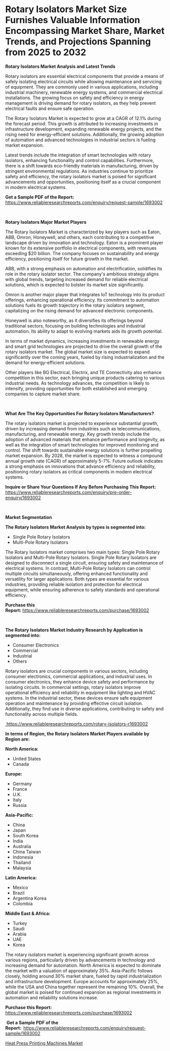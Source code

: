 <p><h1>Rotary Isolators Market Size Furnishes Valuable Information Encompassing Market Share, Market Trends, and Projections Spanning from 2025 to 2032</h1></p><p><strong>Rotary Isolators Market Analysis and Latest Trends</strong></p>
<p><p>Rotary isolators are essential electrical components that provide a means of safely isolating electrical circuits while allowing maintenance and servicing of equipment. They are commonly used in various applications, including industrial machinery, renewable energy systems, and commercial electrical installations. The growing focus on safety and efficiency in energy management is driving demand for rotary isolators, as they help prevent electrical faults and ensure safe operation.</p><p>The Rotary Isolators Market is expected to grow at a CAGR of 12.1% during the forecast period. This growth is attributed to increasing investments in infrastructure development, expanding renewable energy projects, and the rising need for energy-efficient solutions. Additionally, the growing adoption of automation and advanced technologies in industrial sectors is fueling market expansion. </p><p>Latest trends include the integration of smart technologies with rotary isolators, enhancing functionality and control capabilities. Furthermore, there is a shift towards eco-friendly materials in manufacturing, driven by stringent environmental regulations. As industries continue to prioritize safety and efficiency, the rotary isolators market is poised for significant advancements and opportunities, positioning itself as a crucial component in modern electrical systems.</p></p>
<p><strong>Get a Sample PDF of the Report:&nbsp;</strong> <a href="https://www.reliableresearchreports.com/enquiry/request-sample/1693002?utm_campaign=2652&utm_medium=2&utm_source=Github&utm_content=ia&utm_term=22022025&utm_id=rotary-isolators">https://www.reliableresearchreports.com/enquiry/request-sample/1693002</a></p>
<p>&nbsp;</p>
<p><strong>Rotary Isolators Major Market Players</strong></p>
<p><p>The Rotary Isolators Market is characterized by key players such as Eaton, ABB, Omron, Honeywell, and others, each contributing to a competitive landscape driven by innovation and technology. Eaton is a prominent player known for its extensive portfolio in electrical components, with revenues exceeding $20 billion. The company focuses on sustainability and energy efficiency, positioning itself for future growth in the market.</p><p>ABB, with a strong emphasis on automation and electrification, solidifies its role in the rotary isolator sector. The company's ambitious strategy aligns with global trends, targeting increased demand for reliable electrical solutions, which is expected to bolster its market size significantly.</p><p>Omron is another major player that integrates IoT technology into its product offerings, enhancing operational efficiency. Its commitment to automation solutions fuels its growth trajectory in the rotary isolators segment, capitalizing on the rising demand for advanced electronic components.</p><p>Honeywell is also noteworthy, as it diversifies its offerings beyond traditional sectors, focusing on building technologies and industrial automation. Its ability to adapt to evolving markets aids its growth potential.</p><p>In terms of market dynamics, increasing investments in renewable energy and smart grid technologies are projected to drive the overall growth of the rotary isolators market. The global market size is expected to expand significantly over the coming years, fueled by rising industrialization and the demand for energy-efficient solutions.</p><p>Other players like BG Electrical, Electrix, and TE Connectivity also enhance competition in this sector, each bringing unique products catering to various industrial needs. As technology advances, the competition is likely to intensify, providing opportunities for both established and emerging companies to capture market share.</p></p>
<p>&nbsp;</p>
<p><strong>What Are The Key Opportunities For Rotary Isolators Manufacturers?</strong></p>
<p><p>The rotary isolators market is projected to experience substantial growth, driven by increasing demand from industries such as telecommunications, manufacturing, and renewable energy. Key growth trends include the adoption of advanced materials that enhance performance and longevity, as well as the integration of smart technologies for improved monitoring and control. The shift towards sustainable energy solutions is further propelling market expansion. By 2028, the market is expected to witness a compound annual growth rate (CAGR) of approximately 5-7%. Future outlook indicates a strong emphasis on innovations that advance efficiency and reliability, positioning rotary isolators as critical components in modern electrical systems.</p></p>
<p><strong>Inquire or Share Your Questions If Any Before Purchasing This Report:</strong> <a href="https://www.reliableresearchreports.com/enquiry/pre-order-enquiry/1693002?utm_campaign=2652&utm_medium=2&utm_source=Github&utm_content=ia&utm_term=22022025&utm_id=rotary-isolators">https://www.reliableresearchreports.com/enquiry/pre-order-enquiry/1693002</a></p>
<p>&nbsp;</p>
<p><strong>Market Segmentation</strong></p>
<p><strong>The Rotary Isolators Market Analysis by types is segmented into:</strong></p>
<p><ul><li>Single Pole Rotary Isolators</li><li>Multi-Pole Rotary Isolators</li></ul></p>
<p><p>The Rotary Isolators market comprises two main types: Single Pole Rotary Isolators and Multi-Pole Rotary Isolators. Single Pole Rotary Isolators are designed to disconnect a single circuit, ensuring safety and maintenance of electrical systems. In contrast, Multi-Pole Rotary Isolators can control multiple circuits simultaneously, offering enhanced functionality and versatility for larger applications. Both types are essential for various industries, providing reliable isolation and protection for electrical equipment, while ensuring adherence to safety standards and operational efficiency.</p></p>
<p><strong>Purchase this Report:&nbsp;</strong><a href="https://www.reliableresearchreports.com/purchase/1693002?utm_campaign=2652&utm_medium=2&utm_source=Github&utm_content=ia&utm_term=22022025&utm_id=rotary-isolators">https://www.reliableresearchreports.com/purchase/1693002</a></p>
<p>&nbsp;</p>
<p><strong>The Rotary Isolators Market Industry Research by Application is segmented into:</strong></p>
<p><ul><li>Consumer Electronics</li><li>Commercial</li><li>Industrial</li><li>Others</li></ul></p>
<p><p>Rotary isolators are crucial components in various sectors, including consumer electronics, commercial applications, and industrial uses. In consumer electronics, they enhance device safety and performance by isolating circuits. In commercial settings, rotary isolators improve operational efficiency and reliability in equipment like lighting and HVAC systems. In the industrial sector, these devices ensure safe equipment operation and maintenance by providing effective circuit isolation. Additionally, they find use in diverse applications, contributing to safety and functionality across multiple fields.</p></p>
<p><a href="https://www.reliableresearchreports.com/rotary-isolators-r1693002?utm_campaign=2652&utm_medium=2&utm_source=Github&utm_content=ia&utm_term=22022025&utm_id=rotary-isolators">&nbsp;https://www.reliableresearchreports.com/rotary-isolators-r1693002</a></p>
<p><strong>In terms of Region, the Rotary Isolators Market Players available by Region are:</strong></p>
<p>
    <p> <strong> North America: </strong>
        <ul>
            <li>United States</li>
            <li>Canada</li>
        </ul>
        </p> 
    <p> <strong> Europe: </strong>
        <ul>
            <li>Germany</li>
            <li>France</li>
            <li>U.K.</li>
            <li>Italy</li>
            <li>Russia</li>
        </ul>
        </p> 
    <p> <strong> Asia-Pacific: </strong>
        <ul>
            <li>China</li>
            <li>Japan</li>
            <li>South Korea</li>
            <li>India</li>
            <li>Australia</li>
            <li>China Taiwan</li>
            <li>Indonesia</li>
            <li>Thailand</li>
            <li>Malaysia</li>
        </ul>
        </p> 
    <p> <strong> Latin America: </strong>
        <ul>
            <li>Mexico</li>
            <li>Brazil</li>
            <li>Argentina Korea</li>
            <li>Colombia</li>
        </ul>
        </p> 
    <p> <strong> Middle East & Africa: </strong>
        <ul>
            <li>Turkey</li>
            <li>Saudi</li>
            <li>Arabia</li>
            <li>UAE</li>
            <li>Korea</li>
        </ul>
    </p>
    </p>
<p><p>The rotary isolators market is experiencing significant growth across various regions, particularly driven by advancements in technology and increasing demand for automation. North America is expected to dominate the market with a valuation of approximately 35%. Asia-Pacific follows closely, holding around 30% market share, fueled by rapid industrialization and infrastructure development. Europe accounts for approximately 25%, while the USA and China together represent the remaining 10%. Overall, the global market is poised for continued expansion as regional investments in automation and reliability solutions increase.</p></p>
<p><strong>Purchase this Report: </strong><a href="https://www.reliableresearchreports.com/purchase/1693002?utm_campaign=2652&utm_medium=2&utm_source=Github&utm_content=ia&utm_term=22022025&utm_id=rotary-isolators">https://www.reliableresearchreports.com/purchase/1693002</a></p>
<p>&nbsp;<strong>Get a Sample PDF of the Report:&nbsp;&nbsp;</strong><a href="https://www.reliableresearchreports.com/enquiry/request-sample/1693002?utm_campaign=2652&utm_medium=2&utm_source=Github&utm_content=ia&utm_term=22022025&utm_id=rotary-isolators">https://www.reliableresearchreports.com/enquiry/request-sample/1693002</a></p>
<p><strong></strong></p>
<p><p><a href="https://github.com/zitanebeibit9/Market-Research-Report-List-1/blob/main/heat-press-printing-machines-market.md?utm_campaign=2652&utm_medium=2&utm_source=Github&utm_content=ia&utm_term=22022025&utm_id=rotary-isolators">Heat Press Printing Machines Market</a></p></p>